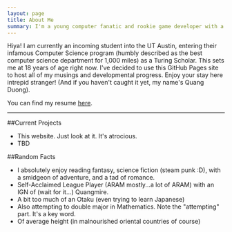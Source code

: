 ```yaml
---
layout: page
title: About Me
summary: I'm a young computer fanatic and rookie game developer with a penchant for searching for the most optimal solution to every problem.
---
```

Hiya! I am currently an incoming student into the UT Austin, entering their infamous Computer Science 
program (humbly described as the best computer science department for 1,000 miles) as a Turing Scholar. This
sets me at 18 years of age right now. I've decided to use this GitHub Pages site to host all of my musings 
and developmental progress. Enjoy your stay here intrepid stranger! (And if you haven't caught it yet, my 
name's Quang Duong).

You can find my resume [here](resume.pdf).

***

##Current Projects
+ This website. Just look at it. It's atrocious.
+ TBD

##Random Facts
+ I absolutely enjoy reading fantasy, science fiction (steam punk :D), with a smidgeon of adventure, and
  a tad of romance.
+ Self-Acclaimed League Player (ARAM mostly...a lot of ARAM) with an IGN of (wait for it...) Quangmire.
+ A bit too much of an Otaku (even trying to learn Japanese)
+ Also attempting to double major in Mathematics. Note the "attempting" part. It's a key word.
+ Of average height (in malnourished oriental countries of course)